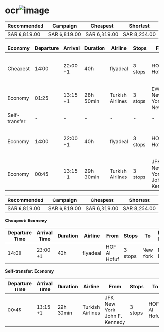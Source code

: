 # ocr![image](https://user-images.githubusercontent.com/822440/223450114-31c93578-3ead-49c3-8dad-b41474be0a1c.png)

| Recommended | Campaign | Cheapest | Shortest |
| ----------- | -------- | -------- | -------- |
| SAR 6,819.00 | SAR 6,819.00 | SAR 6,819.00 | SAR 8,254.00 |

| Economy | Departure | Arrival | Duration | Airline | Stops | From | To | Baggage |
| ------- | --------- | ------- | -------- | ------- | ----- | ---- | -- | ------- |
| Cheapest | 14:00 | 22:00 +1 | 40h | flyadeal | 3 stops | HOF Al Hofuf | JFK New York John F. Kennedy | Not included |
| Economy | 01:25 | 13:15 +1 | 28h 50min | Turkish Airlines | 3 stops | EWR New York Newark | HOF Al Hofuf | Not included |
| Self-transfer | - | - | - | - | - | - | - | - |
| Economy | 14:00 | 22:00 +1 | 40h | flyadeal | 3 stops | HOF Al Hofuf | JFK New York John F. Kennedy | Not included |
| Economy | 00:45 | 13:15 +1 | 29h 30min | Turkish Airlines | 3 stops | JFK New York John F. Kennedy | HOF Al Hofuf | Not included |


| Recommended | Campaign | Cheapest | Shortest |
| ----------- | -------- | -------- | -------- |
| SAR 6,819.00 | SAR 6,819.00 | SAR 6,819.00 | SAR 8,254.00 |

**Cheapest: Economy**

| Departure Time | Arrival Time | Duration | Airline | From | Stops | To | Baggage Included |
| -------------- | ------------ | -------- | ------- | ---- | ----- | -- | --------------- |
| 14:00 | 22:00 +1 | 40h | flyadeal | HOF Al Hofuf | 3 stops | New York | Not Included |

**Self-transfer: Economy**

| Departure Time | Arrival Time | Duration | Airline | From | Stops | To | Baggage Included |
| -------------- | ------------ | -------- | ------- | ---- | ----- | -- | --------------- |
| 00:45 | 13:15 +1 | 29h 30min | Turkish Airlines | JFK New York John F. Kennedy | 3 stops | HOF Al Hofuf | Not Included |
